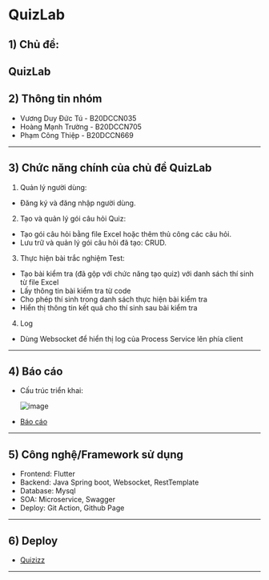 # QuizLab
## 1) Chủ đề:
QuizLab
--------------------------
## 2) Thông tin nhóm
- Vương Duy Đức Tú - B20DCCN035
- Hoàng Mạnh Trường - B20DCCN705
- Phạm Công Thiệp - B20DCCN669
--------------------------
## 3) Chức năng chính của chủ đề QuizLab
1.	Quản lý người dùng:
-	Đăng ký và đăng nhập người dùng.
2.  Tạo và quản lý gói câu hỏi Quiz:
-	Tạo gói câu hỏi bằng file Excel hoặc thêm thủ công các câu hỏi.
-	Lưu trữ và quản lý gói câu hỏi đã tạo: CRUD.
3.	Thực hiện bài trắc nghiệm Test:
- Tạo bài kiểm tra (đã gộp với chức năng tạo quiz) với danh sách thí sinh từ file Excel
- Lấy thông tin bài kiểm tra từ code
- Cho phép thí sinh trong danh sách thực hiện bài kiểm tra
- Hiển thị thông tin kết quả cho thí sinh sau bài kiểm tra
4.   Log
- Dùng Websocket để hiển thị log của Process Service lên phía client
--------------------------
## 4) Báo cáo
- Cấu trúc triển khai:
  
  ![image](https://github.com/jnp2018/midproj-035669705/assets/112555576/ca6cf3a5-6721-4676-a192-8dc45c2607fb)

- [Báo cáo](https://docs.google.com/document/d/1b_7UjXzaBXT1NgvDiSeeVB0hrzqmDzB5/edit)
--------------------------
## 5) Công nghệ/Framework sử dụng
- Frontend: Flutter
- Backend: Java Spring boot, Websocket, RestTemplate
- Database: Mysql
- SOA: Microservice, Swagger
- Deploy: Git Action, Github Page

--------------------------
## 6) Deploy
- [Quizizz](https://thiepcong.github.io/Quizz-Lab-LTHDV/)
--------------------------
